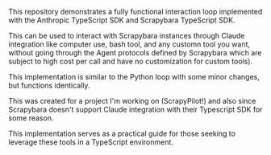 This repository demonstrates a fully functional interaction loop implemented with the Anthropic TypeScript SDK and Scrapybara TypeScript SDK. 

This can be used to interact with Scrapybara instances through Claude integration like computer use, bash tool, and any customn tool you want, without going through the Agent protocols defined by Scrapybara which are subject to high cost per call and have no customization for custom tools).

This implementation is similar to the Python loop with some minor changes, but functions identically. 

This was created for a project I'm working on (ScrapyPilot!) and also since Scrapybara doesn't support Claude integration with their Typescript SDK for some reason.

This implementation serves as a practical guide for those seeking to leverage these tools in a TypeScript environment.

